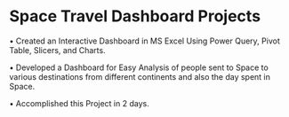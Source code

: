 # Space Travel Dashboard Projects

• Created an Interactive Dashboard in MS Excel Using Power Query, Pivot Table, Slicers, and Charts.

• Developed a Dashboard for Easy Analysis of people sent to Space to various destinations from different continents and also the day spent in Space.

• Accomplished this Project in 2 days.


